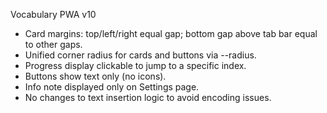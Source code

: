 
Vocabulary PWA v10
- Card margins: top/left/right equal gap; bottom gap above tab bar equal to other gaps.
- Unified corner radius for cards and buttons via --radius.
- Progress display clickable to jump to a specific index.
- Buttons show text only (no icons).
- Info note displayed only on Settings page.
- No changes to text insertion logic to avoid encoding issues.

